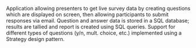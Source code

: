 Application allowing presenters to get live survey data by creating questions which are displayed on screen, then allowing participants to submit responses via email.
Question and answer data is stored in a SQL database; results are tallied and report is created using SQL queries.
Support for different types of questions (y/n, mult. choice, etc.) implemented using a Strategy design pattern.
